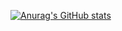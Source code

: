 [![Anurag's GitHub stats](https://github-readme-stats.vercel.app/api?username=AntonyUsoltsev)](https://github.com/anuraghazra/github-readme-stats)

